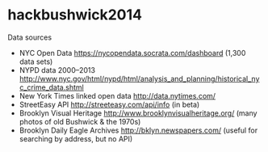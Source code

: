 hackbushwick2014
================

Data sources

* NYC Open Data https://nycopendata.socrata.com/dashboard (1,300 data sets) 
* NYPD data 2000–2013 http://www.nyc.gov/html/nypd/html/analysis_and_planning/historical_nyc_crime_data.shtml 
* New York Times linked open data http://data.nytimes.com/ 
* StreetEasy API http://streeteasy.com/api/info (in beta) 
* Brooklyn Visual Heritage http://www.brooklynvisualheritage.org/ (many photos of old Bushwick & the 1970s)
* Brooklyn Daily Eagle Archives http://bklyn.newspapers.com/ (useful for searching by address, but no API) 
